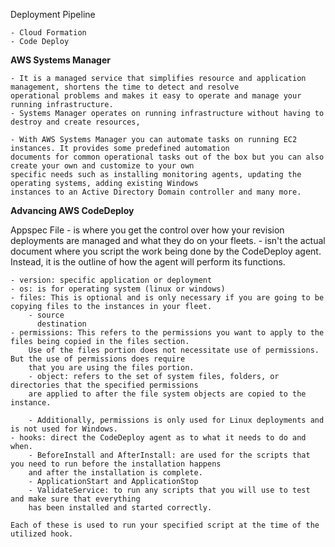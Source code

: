Deployment Pipeline

    - Cloud Formation
    - Code Deploy

<b>AWS Systems Manager</b>

    - It is a managed service that simplifies resource and application management, shortens the time to detect and resolve 
    operational problems and makes it easy to operate and manage your running infrastructure.
    - Systems Manager operates on running infrastructure without having to destroy and create resources,

    - With AWS Systems Manager you can automate tasks on running EC2 instances. It provides some predefined automation 
    documents for common operational tasks out of the box but you can also create your own and customize to your own 
    specific needs such as installing monitoring agents, updating the operating systems, adding existing Windows 
    instances to an Active Directory Domain controller and many more.


<b>Advancing AWS CodeDeploy</b>

Appspec File 
    - is where you get the control over how your revision deployments are managed and what they do on your fleets.
    - isn't the actual document where you script the work being done by the CodeDeploy agent. Instead, it is the outline 
    of how the agent will perform its functions.

    - version: specific application or deployment
    - os: is for operating system (linux or windows)
    - files: This is optional and is only necessary if you are going to be copying files to the instances in your fleet.
        - source
          destination
    - permissions: This refers to the permissions you want to apply to the files being copied in the files section.
        Use of the files portion does not necessitate use of permissions. But the use of permissions does require 
        that you are using the files portion.
        - object: refers to the set of system files, folders, or directories that the specified permissions 
        are applied to after the file system objects are copied to the instance.

        - Additionally, permissions is only used for Linux deployments and is not used for Windows.
    - hooks: direct the CodeDeploy agent as to what it needs to do and when.
        - BeforeInstall and AfterInstall: are used for the scripts that you need to run before the installation happens 
        and after the installation is complete.
        - ApplicationStart and ApplicationStop
        - ValidateService: to run any scripts that you will use to test and make sure that everything 
        has been installed and started correctly.

    Each of these is used to run your specified script at the time of the utilized hook.